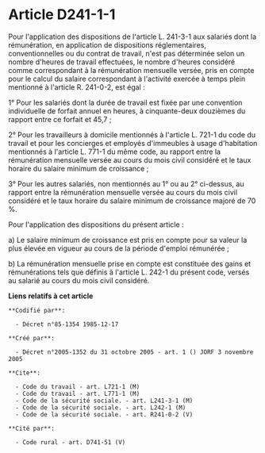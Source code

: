 # Article D241-1-1

Pour l'application des dispositions de l'article L. 241-3-1 aux salariés dont la rémunération, en application de dispositions
réglementaires, conventionnelles ou du contrat de travail, n'est pas déterminée selon un nombre d'heures de travail
effectuées, le nombre d'heures considéré comme correspondant à la rémunération mensuelle versée, pris en compte pour le
calcul du salaire correspondant à l'activité exercée à temps plein mentionné à l'article R. 241-0-2, est égal :

1° Pour les salariés dont la durée de travail est fixée par une convention individuelle de forfait annuel en heures, à
cinquante-deux douzièmes du rapport entre ce forfait et 45,7 ;

2° Pour les travailleurs à domicile mentionnés à l'article L. 721-1 du code du travail et pour les concierges et employés
d'immeubles à usage d'habitation mentionnés à l'article L. 771-1 du même code, au rapport entre la rémunération mensuelle
versée au cours du mois civil considéré et le taux horaire du salaire minimum de croissance ;

3° Pour les autres salariés, non mentionnés au 1° ou au 2° ci-dessus, au rapport entre la rémunération mensuelle versée au
cours du mois civil considéré et le taux horaire du salaire minimum de croissance majoré de 70 %.

Pour l'application des dispositions du présent article :

a) Le salaire minimum de croissance est pris en compte pour sa valeur la plus élevée en vigueur au cours de la période
d'emploi rémunérée ;

b) La rémunération mensuelle prise en compte est constituée des gains et rémunérations tels que définis à l'article L. 242-1
du présent code, versés au salarié au cours du mois civil considéré.

**Liens relatifs à cet article**

	**Codifié par**:

	  - Décret n°85-1354 1985-12-17

	**Créé par**:

	  - Décret n°2005-1352 du 31 octobre 2005 - art. 1 () JORF 3 novembre 2005

	**Cite**:

	  - Code du travail - art. L721-1 (M)
	  - Code du travail - art. L771-1 (M)
	  - Code de la sécurité sociale. - art. L241-3-1 (M)
	  - Code de la sécurité sociale. - art. L242-1 (M)
	  - Code de la sécurité sociale. - art. R241-0-2 (V)

	**Cité par**:

	  - Code rural - art. D741-51 (V)
